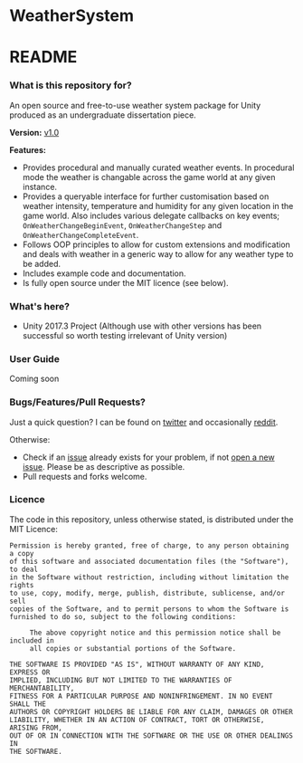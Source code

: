 # WeatherSystem

# README #

### What is this repository for? ###

An open source and free-to-use weather system package for Unity produced as an undergraduate dissertation piece. 

**Version:** [v1.0](https://github.com/Slord6/WeatherSystem/releases/tag/1.0)

**Features:**
* Provides procedural and manually curated weather events. In procedural mode the weather is changable across the game world at any given instance.
* Provides a queryable interface for further customisation based on weather intensity, temperature and humidity for any given location in the game world. Also includes various delegate callbacks on key events; `OnWeatherChangeBeginEvent`, `OnWeatherChangeStep` and `OnWeatherChangeCompleteEvent`.
* Follows OOP principles to allow for custom extensions and modification and deals with weather in a generic way to allow for any weather type to be added.
* Includes example code and documentation.
* Is fully open source under the MIT licence (see below).

### What's here? ###

* Unity 2017.3 Project (Although use with other versions has been successful so worth testing irrelevant of Unity version)

### User Guide ###
Coming soon


### Bugs/Features/Pull Requests? ###

Just a quick question?
I can be found on [twitter](https://twitter.com/lordy) and occasionally [reddit](https://www.reddit.com/message/compose/?to=Developing_Developer).

Otherwise:
* Check if an [issue](https://github.com/Slord6/WeatherSystem/issues) already exists for your problem, if not [open a new issue](https://github.com/Slord6/WeatherSystem/issues/new). Please be as descriptive as possible.
* Pull requests and forks welcome.

### Licence ###

The code in this repository, unless otherwise stated, is distributed under the MIT Licence:
```
Permission is hereby granted, free of charge, to any person obtaining a copy
of this software and associated documentation files (the "Software"), to deal
in the Software without restriction, including without limitation the rights
to use, copy, modify, merge, publish, distribute, sublicense, and/or sell
copies of the Software, and to permit persons to whom the Software is
furnished to do so, subject to the following conditions:

     The above copyright notice and this permission notice shall be included in
     all copies or substantial portions of the Software.

THE SOFTWARE IS PROVIDED "AS IS", WITHOUT WARRANTY OF ANY KIND, EXPRESS OR
IMPLIED, INCLUDING BUT NOT LIMITED TO THE WARRANTIES OF MERCHANTABILITY,
FITNESS FOR A PARTICULAR PURPOSE AND NONINFRINGEMENT. IN NO EVENT SHALL THE
AUTHORS OR COPYRIGHT HOLDERS BE LIABLE FOR ANY CLAIM, DAMAGES OR OTHER
LIABILITY, WHETHER IN AN ACTION OF CONTRACT, TORT OR OTHERWISE, ARISING FROM,
OUT OF OR IN CONNECTION WITH THE SOFTWARE OR THE USE OR OTHER DEALINGS IN
THE SOFTWARE.
```
